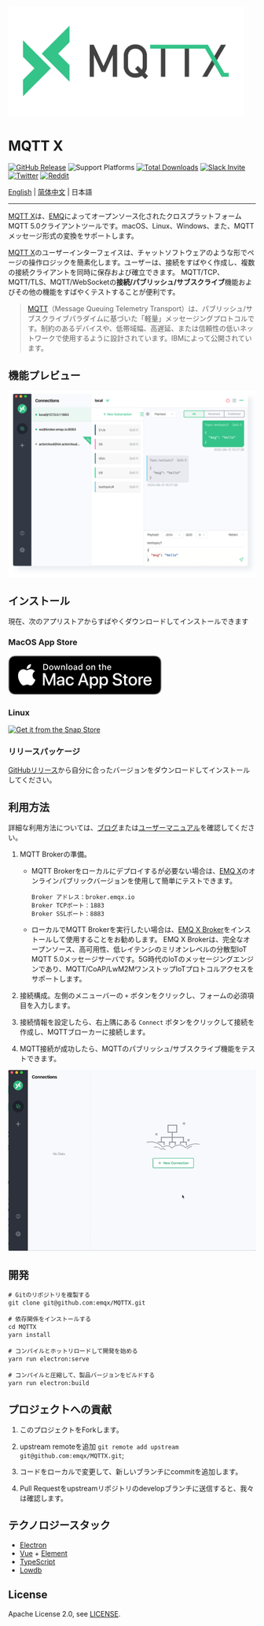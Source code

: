 <img src="./assets/mqttx-logo.png" width="480" alt="MQTTX Logo"/>

# MQTT X

[![GitHub Release](https://img.shields.io/github/release/emqx/mqttx?color=brightgreen)](https://github.com/emqx/mqttx/releases)
![Support Platforms](https://camo.githubusercontent.com/a50c47295f350646d08f2e1ccd797ceca3840e52/68747470733a2f2f696d672e736869656c64732e696f2f62616467652f706c6174666f726d2d6d61634f5325323025374325323057696e646f77732532302537432532304c696e75782d6c69676874677265792e737667)
[![Total Downloads](https://img.shields.io/github/downloads/emqx/mqttx/total.svg)](https://github.com/emqx/mqttx/releases)
[![Slack Invite](<https://slack-invite.emqx.io/badge.svg>)](https://slack-invite.emqx.io)
[![Twitter](https://img.shields.io/badge/Twitter-EMQ%20X-1DA1F2?logo=twitter)](https://twitter.com/emqtt)
[![Reddit](https://img.shields.io/badge/Reddit-EMQ%20X-orange?logo=reddit)](https://www.reddit.com/r/emqx/)

[English](./README.md) | [简体中文](./README-CN.md) | 日本語

---

[MQTT X](https://mqttx.app/)は、[EMQ](http://emqx.io/)によってオープンソース化されたクロスプラットフォームMQTT 5.0クライアントツールです。macOS、Linux、Windows、また、MQTTメッセージ形式の変換をサポートします。

[MQTT X](https://mqttx.app/)のユーザーインターフェイスは、チャットソフトウェアのような形でページの操作ロジックを簡素化します。ユーザーは、接続をすばやく作成し、複数の接続クライアントを同時に保存および確立できます。 MQTT/TCP、MQTT/TLS、MQTT/WebSocketの**接続/パブリッシュ/サブスクライブ**機能およびその他の機能をすばやくテストすることが便利です。

> [MQTT](http://mqtt.org/faq)（Message Queuing Telemetry Transport）は、パブリッシュ/サブスクライブパラダイムに基づいた「軽量」メッセージングプロトコルです。制約のあるデバイスや、低帯域幅、高遅延、または信頼性の低いネットワークで使用するように設計されています。IBMによって公開されています。

## 機能プレビュー

![mqttx-preview](./assets/mqttx-preview.png)

## インストール

現在、次のアプリストアからすばやくダウンロードしてインストールできます

### MacOS App Store

[![Get it from the Snap Store](./assets/app-store-download.svg)](https://apps.apple.com/jp/app/mqttx/id1514074565?mt=12)

### Linux

[![Get it from the Snap Store](https://snapcraft.io/static/images/badges/jp/snap-store-black.svg)](https://snapcraft.io/mqttx)

### リリースパッケージ

[GitHubリリース](https://github.com/emqx/MQTTX/releases)から自分に合ったバージョンをダウンロードしてインストールしてください。

## 利用方法

詳細な利用方法については、[ブログ](https://qiita.com/emqx_japan/items/1ff6097fdfe273c5e22f)または[ユーザーマニュアル](./docs/manual-jp.md)を確認してください。

1. MQTT Brokerの準備。

   - MQTT Brokerをローカルにデプロイするが必要ない場合は、[EMQ X](https://github.com/emqx/emqx)のオンラインパブリックバージョンを使用して簡単にテストできます。

     ```shell
     Broker アドレス：broker.emqx.io
     Broker TCPポート：1883
     Broker SSLポート：8883
     ```

   - ローカルでMQTT Brokerを実行したい場合は、[EMQ X Broker](https://github.com/emqx/emqx/releases)をインストールして使用することをお勧めします。 EMQ X Brokerは、完全なオープンソース、高可用性、低レイテンシのミリオンレベルの分散型IoT MQTT 5.0メッセージサーバです。5G時代のIoTのメッセージングエンジンであり、MQTT/CoAP/LwM2MワンストップIoTプロトコルアクセスをサポートします。

2. 接続構成。左側のメニューバーの `+` ボタンをクリックし、フォームの必須項目を入力します。

3. 接続情報を設定したら、右上隅にある `Connect` ボタンをクリックして接続を作成し、MQTTブローカーに接続します。

4. MQTT接続が成功したら、MQTTのパブリッシュ/サブスクライブ機能をテストできます。

![mqttx-gif](./assets/mqttx-gif.gif)

## 開発

``` shell
# Gitのリポジトリを複製する
git clone git@github.com:emqx/MQTTX.git

# 依存関係をインストールする
cd MQTTX
yarn install

# コンパイルとホットリロードして開発を始める
yarn run electron:serve

# コンパイルと圧縮して、製品バージョンをビルドする
yarn run electron:build
```

## プロジェクトへの貢献

1. このプロジェクトをForkします。

2. upstream remoteを追加 `git remote add upstream git@github.com:emqx/MQTTX.git`;

3. コードをローカルで変更して、新しいブランチにcommitを追加します。

4. Pull Requestをupstreamリポジトリのdevelopブランチに送信すると、我々は確認します。

## テクノロジースタック

- [Electron](https://electronjs.org/)
- [Vue](https://vuejs.org/) + [Element](https://element.eleme.io)
- [TypeScript](https://www.typescriptlang.org/)
- [Lowdb](https://github.com/typicode/lowdb)

## License

Apache License 2.0, see [LICENSE](https://github.com/emqx/MQTTX/blob/master/LICENSE).
